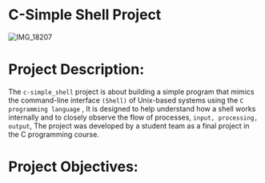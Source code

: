 # C-Simple Shell Project
![IMG_18207](https://github.com/user-attachments/assets/51d09e05-68e2-4cdb-b7ab-bb27ce5cf1e0)
# Project Description:

The `c-simple_shell` project is about building a simple program that mimics the command-line interface `(Shell)` of Unix-based systems using the `C programming language` , It is designed to help understand how a shell works internally and to closely observe the flow of processes, `input, processing, output`, The project was developed by a student team as a final project in the C programming course.

# Project Objectives:
